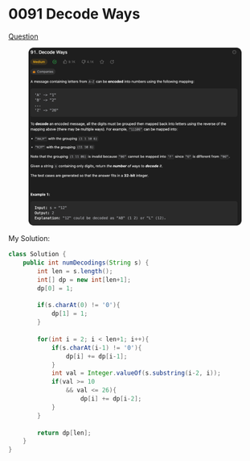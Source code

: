 # 0091 Decode Ways

[Question](https://leetcode.com/problems/decode-ways/description/?envType=study-plan\&id=algorithm-ii)

<figure><img src="../.gitbook/assets/image (1) (1).png" alt=""><figcaption></figcaption></figure>



My Solution:

```java
class Solution {
    public int numDecodings(String s) {
        int len = s.length();
        int[] dp = new int[len+1];
        dp[0] = 1;

        if(s.charAt(0) != '0'){
            dp[1] = 1;
        }

        for(int i = 2; i < len+1; i++){
            if(s.charAt(i-1) != '0'){
                dp[i] += dp[i-1];
            }
            int val = Integer.valueOf(s.substring(i-2, i));
            if(val >= 10 
                && val <= 26){
                    dp[i] += dp[i-2];
            }
        }

        return dp[len];
    }
}
```
